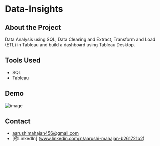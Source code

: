 # Data-Insights

## About the Project
Data Analysis using SQL, Data Cleaning and Extract, Transform and Load (ETL) in Tableau and build a dashboard using Tableau Desktop.

## Tools Used
- SQL
- Tableau

## Demo
![image](https://user-images.githubusercontent.com/109623379/189838588-41013e50-1b51-41e4-ad78-9f37079246f0.png)

## Contact
- aarushimahajan456@gmail.com
- [@LinkedIn] (www.linkedin.com/in/aarushi-mahajan-b261721b2)



